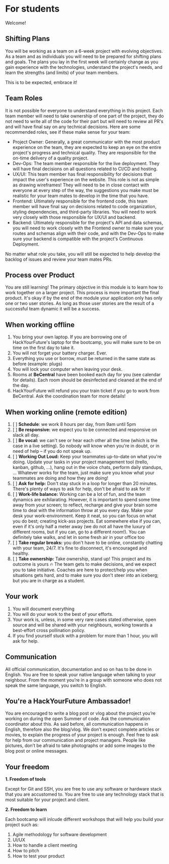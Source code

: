 # For students

Welcome!

## Shifting Plans

You will be working as a team on a 6-week project with evolving objectives. As a team and as individuals you will need to be prepared for shifting plans and goals. The plans you lay in the first week will certainly change as you gain experience with the technologies, understand the project's needs, and learn the strengths (and limits) of your team members.

This is to be expected, embrace it!

## Team Roles

It is not possible for everyone to understand everything in this project. Each team member will need to take ownership of one part of the project, they do not need to write all of the code for their part but will need to review all PR's and will have final say on any technical decisions. Here are some recommended roles, see if these make sense for your team:

- Project Owner: Generally, a great communicator with the most product experience on the team, they are expected to keep an eye on the entire project's progress and technical quality. They are responsible for the on-time delivery of a quality project.
- Dev-Ops: The team member responsible for the live deployment. They will have final decisions on all questions related to CI/CD and hosting.
- UX/UI: This team member has final responsibility for decisions that impact the user's experience on the website. This role is not as simple as drawing wireframes! They will need to be in close contact with everyone at every step of the way, the suggestions you make must be realistic for your team mates to develop in the time that you have.
- Frontend: Ultimately responsible for the frontend code, this team member will have final say on decisions related to code organization, styling dependencies, and third-party libraries. You will need to work very closely with those responsible for UX/UI and backend.
- Backend: Ultimately responsible for the project's API and data schemas, you will need to work closely with the Frontend owner to make sure your routes and schemas align with their code, and with the Dev-Ops to make sure your backend is compatible with the project's Continuous Deployment.

No matter what role you take, you will still be expected to help develop the backlog of issues and review your team mates PRs.

## Process over Product

You are still learning! The primary objective in this module is to learn how to work together on a larger project. This process is more important the final product. It's okay if by the end of the module your application only has only one or two user stories. As long as those user stories are the result of a successful team dynamic it will be a success.

## When working offline

1. You bring your own laptop. If you are borrowing one of HackYourFuture's laptop for the bootcamp, you will make sure to be on time on the first day to take it.
2. You will not forget your battery charger. Ever.
3. Everything you use or borrow, must be returned in the same state as before \(example: plugs\)
4. You will lock your computer when leaving your desk.
5. Rooms at **BeCentral** have been booked each day for you \(see calendar for details\). Each room should be desinfected and cleaned at the end of the day.
6. HackYourFuture will refund you your train ticket if you go to work from BeCentral. Ask the coordination team for more details!

## When working online \(remote edition\)

1. [ ] **Schedule**: we work 8 hours per day, from 9am until 5pm
2. [ ] **Be responsive:** we expect you to be connected and responsive on slack all day.
3. [ ] **Be vocal:** we can't see or hear each other all the time \(which is the case in a live setting\). So nobody will know when you're in doubt, or in need of help – if you do not speak up.
4. [ ] **Working Out Loud:** Keep your teammates up-to-date on what you're doing. Update your tasks in your project management tool \(trello, kanban, github, ...\), hang out in the voice chats, perform daily standups, ... Whatever works for the team, just make sure you know what your teammates are doing and how they are doing!
5. [ ] **Ask for help:** Don't stay stuck in a loop for longer than 20 minutes. There's plenty of ways to ask for help, don't be afraid to ask for it!
6. [ ] **Work-life balance:** Working can be a lot of fun, and the team dynamics are exhilarating. However, it is important to spend some time away from your screen; to reflect, recharge and give your brain some time to deal with the information throw at you every day. Make your desk your work-environment. Keep it neat, so you can focus on what you do best; creating kick-ass projects. Eat somewhere else if you can, even if it's only half a meter away \(we do not all have the luxury of different rooms, but if you can, go to a different room!\). You can definitely take walks, and let in some fresh air in your office too
7. [ ] **Take regular breaks:** you don't have to be online, constantly chatting with your team, 24/7. It's fine to disconnect, it's encouraged and healthy.
8. [ ] **Take ownership:** Take ownership, stand up! This project and its outcome is yours 🔥 The team gets to make decisions, and we expect you to take initiative. Coaches are here to protect/help you when situations gets hard, and to make sure you don't steer into an iceberg; but you are in charge as a student.

## Your work

1. You will document everything
2. You will do your work to the best of your efforts.
3. Your work is, unless, in some very rare cases stated otherwise, open source and will be shared with your neighbours, working towards a best-effort cross pollination policy.
4. If you find yourself stuck with a problem for more than 1 hour, you will ask for help.

## Communication

All official communication, documentation and so on has to be done in English. You are free to speak your native language when talking to your neighbour. From the moment you’re in a group with someone who does not speak the same language, you switch to English.

## You're a HackYourFuture Ambassador!

You are encouraged to write a blog post or vlog about the project you’re working on during the open Summer of code. Ask the communication coordinator about this. As said before, all communication happens in English, therefore also the blog/vlog. We don’t expect complete articles or movies, to explain the progress of your project is enough. Feel free to ask for help from our communication and project managers. People like pictures, don’t be afraid to take photographs or add some images to the blog post or online messages.

## Your freedom

**1. Freedom of tools**

Except for Git and SSH, you are free to use any software or hardware stack that you are accustomed to. You are free to use any technology stack that is most suitable for your project and client.

**2. Freedom to learn**

Each bootcamp will inlcude different workshops that will help you build your project such as:

1. Agile methodology for software development
2. UI/UX
3. How to handle a client meeting
4. How to pitch
5. How to test your product
